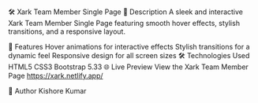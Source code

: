🛠️ Xark Team Member Single Page
📌 Description
A sleek and interactive Xark Team Member Single Page featuring smooth hover effects, stylish transitions, and a responsive layout.

🚀 Features
Hover animations for interactive effects
Stylish transitions for a dynamic feel
Responsive design for all screen sizes
🛠️ Technologies Used
HTML5
CSS3
Bootstrap 5.33
🌐 Live Preview
View the Xark Team Member Page
https://xark.netlify.app/

📄 Author
Kishore Kumar
